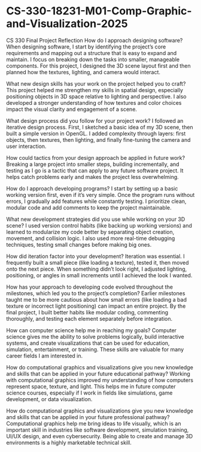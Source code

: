 # CS-330-18231-M01-Comp-Graphic-and-Visualization-2025

CS 330 Final Project Reflection
How do I approach designing software?
When designing software, I start by identifying the project’s core requirements and mapping out a structure that is easy to expand and maintain. I focus on breaking down the tasks into smaller, manageable components. For this project, I designed the 3D scene layout first and then planned how the textures, lighting, and camera would interact.

What new design skills has your work on the project helped you to craft?
This project helped me strengthen my skills in spatial design, especially positioning objects in 3D space relative to lighting and perspective. I also developed a stronger understanding of how textures and color choices impact the visual clarity and engagement of a scene.

What design process did you follow for your project work?
I followed an iterative design process. First, I sketched a basic idea of my 3D scene, then built a simple version in OpenGL. I added complexity through layers: first objects, then textures, then lighting, and finally fine-tuning the camera and user interaction.

How could tactics from your design approach be applied in future work?
Breaking a large project into smaller steps, building incrementally, and testing as I go is a tactic that can apply to any future software project. It helps catch problems early and makes the project less overwhelming.

How do I approach developing programs?
I start by setting up a basic working version first, even if it’s very simple. Once the program runs without errors, I gradually add features while constantly testing. I prioritize clean, modular code and add comments to keep the project maintainable.

What new development strategies did you use while working on your 3D scene?
I used version control habits (like backing up working versions) and learned to modularize my code better by separating object creation, movement, and collision logic. I also used more real-time debugging techniques, testing small changes before making big ones.

How did iteration factor into your development?
Iteration was essential. I frequently built a small piece (like loading a texture), tested it, then moved onto the next piece. When something didn’t look right, I adjusted lighting, positioning, or angles in small increments until I achieved the look I wanted.

How has your approach to developing code evolved throughout the milestones, which led you to the project’s completion?
Earlier milestones taught me to be more cautious about how small errors (like loading a bad texture or incorrect light positioning) can impact an entire project. By the final project, I built better habits like modular coding, commenting thoroughly, and testing each element separately before integration.

How can computer science help me in reaching my goals?
Computer science gives me the ability to solve problems logically, build interactive systems, and create visualizations that can be used for education, simulation, entertainment, or training. These skills are valuable for many career fields I am interested in.

How do computational graphics and visualizations give you new knowledge and skills that can be applied in your future educational pathway?
Working with computational graphics improved my understanding of how computers represent space, texture, and light. This helps me in future computer science courses, especially if I work in fields like simulations, game development, or data visualization.

How do computational graphics and visualizations give you new knowledge and skills that can be applied in your future professional pathway?
Computational graphics help me bring ideas to life visually, which is an important skill in industries like software development, simulation training, UI/UX design, and even cybersecurity. Being able to create and manage 3D environments is a highly marketable technical skill.

